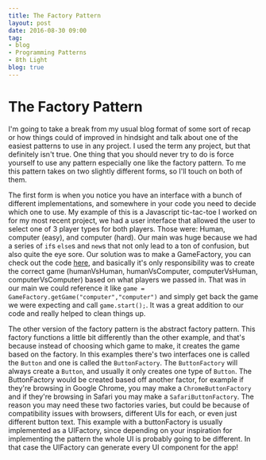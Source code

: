 ```yaml
---                          
title: The Factory Pattern
layout: post         
date: 2016-08-30 09:00                         
tag:                             
- blog                        
- Programming Patterns
- 8th Light
blog: true                            
--- 
```


# The Factory Pattern

I'm going to take a break from my usual blog format of some sort of recap or how things could of improved in hindsight and talk about one of the easiest patterns to use in any project. I used the term any project, but that definitely isn't true. One thing that you should never try to do is force yourself to use any pattern especially one like the factory pattern. To me this pattern takes on two slightly different forms, so I'll touch on both of them. 

The first form is when you notice you have an interface with a bunch of different implementations, and somewhere in your code you need to decide which one to use. My example of this is a Javascript tic-tac-toe I worked on for my most recent project, we had a user interface that allowed the user to select one of 3 player types for both players. Those were: Human, computer (easy), and computer (hard). Our main was huge because we had a series of `if`s `else`s and `new`s that not only lead to a ton of confusion, but also quite the eye sore. Our solution was to make a GameFactory, you can check out the code [here](https://github.com/beccanelson/tttaas-js/blob/master/src/GameFactory.js), and basically it's only responsibility was to create the correct game (humanVsHuman, humanVsComputer, computerVsHuman, computerVsComputer) based on what players we passed in. That was in our main we could reference it like `game = GameFactory.getGame("computer","computer")` and simply get back the game we were expecting and call `game.start();`. It was a great addition to our code and really helped to clean things up.

The other version of the factory pattern is the abstract factory pattern. This factory functions a little bit differently than the other example, and that's because instead of choosing which game to make, it creates the game based on the factory. In this examples there's two interfaces one is called the `Button` and one is called the `ButtonFactory`. The `ButtonFactory` will always create a `Button`, and usually it only creates one type of `Button`. The ButtonFactory would be created based off another factor, for example if they're browsing in Google Chrome, you may make a `ChromeButtonFactory` and if they're browsing in Safari you may make a `SafariButtonFactory`. The reason you may need these two factories varies, but could be because of compatibility issues with browsers, different UIs for each, or even just different button text. This example with a buttonFactory is usually implemented as a UIFactory, since depending on your inspiration for implementing the pattern the whole UI is probably going to be different. In that case the UIFactory can generate every UI component for the app!